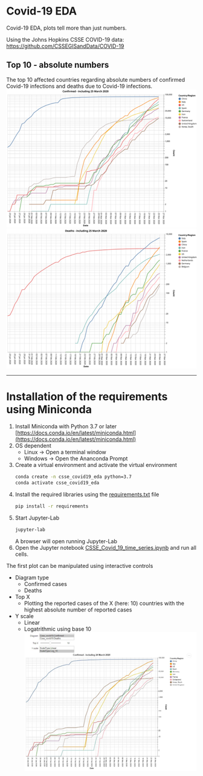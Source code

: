 # Covid-19 EDA
Covid-19 EDA, plots tell more than just numbers.

Using the Johns Hopkins CSSE COVID-19 data: https://github.com/CSSEGISandData/COVID-19 <br>

## Top 10 - absolute numbers
The top 10 affected countries regarding absolute numbers of confirmed Covid-19 infections and deaths due to Covid-19 infections.
![](./Confirmed_top10_Log_10.svg)
![](./Deaths_top10_Log_10.svg)

---
# Installation of the requirements using Miniconda
1. Install Miniconda with Python 3.7 or later [https://docs.conda.io/en/latest/miniconda.html](https://docs.conda.io/en/latest/miniconda.html)
2. OS dependent
    * Linux &rarr; Open a terminal window
    * Windows &rarr; Open the Ananconda Prompt
4. Create a virtual environment and activate the virtual environment
    ```bash
    conda create -n csse_covid19_eda python=3.7
    conda activate csse_covid19_eda
    ```
5. Install the required libraries using the [requirements.txt](requirements.txt) file
    ```bash
    pip install -r requirements
    ```
6. Start Jupyter-Lab
    ```bash
    jupyter-lab
    ```
    A browser will open running Jupyter-Lab
7. Open the Jupyter notebook [CSSE_Covid_19_time_series.ipynb](CSSE_Covid_19_time_series.ipynb) and run all cells.

The first plot can be manipulated using interactive controls
* Diagram type
    * Confirmed cases
    * Deaths
* Top X
    * Plotting the reported cases of the X (here: 10) countries with the highest absolute number of reported cases
* Y scale
    * Linear
    * Logatrithmic using base 10
![](screen_shot_ipywidgets.JPG)


